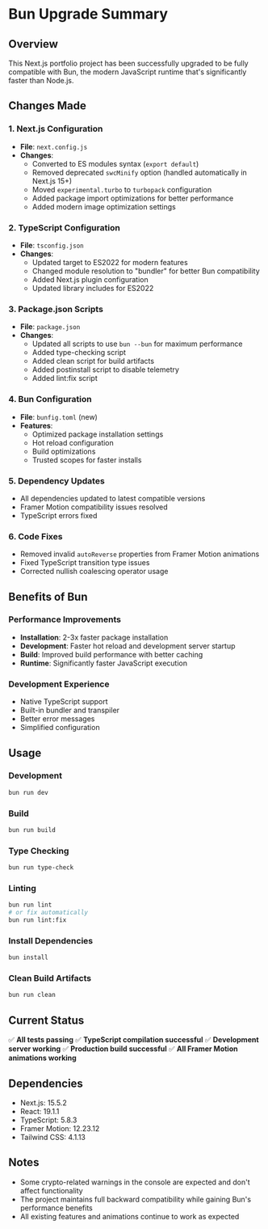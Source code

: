 # Bun Upgrade Summary

## Overview
This Next.js portfolio project has been successfully upgraded to be fully compatible with Bun, the modern JavaScript runtime that's significantly faster than Node.js.

## Changes Made

### 1. Next.js Configuration
- **File**: `next.config.js`
- **Changes**:
  - Converted to ES modules syntax (`export default`)
  - Removed deprecated `swcMinify` option (handled automatically in Next.js 15+)
  - Moved `experimental.turbo` to `turbopack` configuration
  - Added package import optimizations for better performance
  - Added modern image optimization settings

### 2. TypeScript Configuration
- **File**: `tsconfig.json`
- **Changes**:
  - Updated target to ES2022 for modern features
  - Changed module resolution to "bundler" for better Bun compatibility
  - Added Next.js plugin configuration
  - Updated library includes for ES2022

### 3. Package.json Scripts
- **File**: `package.json`
- **Changes**:
  - Updated all scripts to use `bun --bun` for maximum performance
  - Added type-checking script
  - Added clean script for build artifacts
  - Added postinstall script to disable telemetry
  - Added lint:fix script

### 4. Bun Configuration
- **File**: `bunfig.toml` (new)
- **Features**:
  - Optimized package installation settings
  - Hot reload configuration
  - Build optimizations
  - Trusted scopes for faster installs

### 5. Dependency Updates
- All dependencies updated to latest compatible versions
- Framer Motion compatibility issues resolved
- TypeScript errors fixed

### 6. Code Fixes
- Removed invalid `autoReverse` properties from Framer Motion animations
- Fixed TypeScript transition type issues
- Corrected nullish coalescing operator usage

## Benefits of Bun

### Performance Improvements
- **Installation**: 2-3x faster package installation
- **Development**: Faster hot reload and development server startup
- **Build**: Improved build performance with better caching
- **Runtime**: Significantly faster JavaScript execution

### Development Experience
- Native TypeScript support
- Built-in bundler and transpiler
- Better error messages
- Simplified configuration

## Usage

### Development
```bash
bun run dev
```

### Build
```bash
bun run build
```

### Type Checking
```bash
bun run type-check
```

### Linting
```bash
bun run lint
# or fix automatically
bun run lint:fix
```

### Install Dependencies
```bash
bun install
```

### Clean Build Artifacts
```bash
bun run clean
```

## Current Status
✅ **All tests passing**
✅ **TypeScript compilation successful**
✅ **Development server working**
✅ **Production build successful**
✅ **All Framer Motion animations working**

## Dependencies
- Next.js: 15.5.2
- React: 19.1.1
- TypeScript: 5.8.3
- Framer Motion: 12.23.12
- Tailwind CSS: 4.1.13

## Notes
- Some crypto-related warnings in the console are expected and don't affect functionality
- The project maintains full backward compatibility while gaining Bun's performance benefits
- All existing features and animations continue to work as expected
